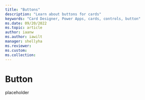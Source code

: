 ```yaml
---
title: "Buttons"
description: "Learn about buttons for cards"
keywords: "Card Designer, Power Apps, cards, controls, button"
ms.date: 09/20/2022
ms.topic: article
author: iaanw
ms.author: iawilt
manager: shellyha
ms.reviewer: 
ms.custom: 
ms.collection: 
---
```


# Button

placeholder
